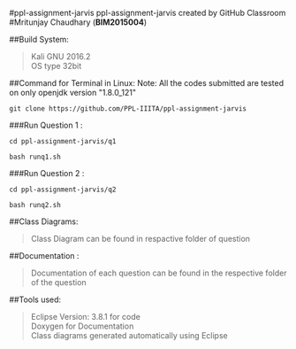 #ppl-assignment-jarvis 
ppl-assignment-jarvis created by GitHub Classroom <br />
#Mritunjay Chaudhary (**BIM2015004**)

##Build System:
>Kali GNU 2016.2 <br />
>OS type 32bit

##Command for Terminal in Linux:
Note: All the codes submitted are tested on  only openjdk version "1.8.0_121"

```
git clone https://github.com/PPL-IIITA/ppl-assignment-jarvis
```
###Run Question 1 :
```
cd ppl-assignment-jarvis/q1 
```
```
bash runq1.sh
```
###Run Question 2 :
```
cd ppl-assignment-jarvis/q2
```
```
bash runq2.sh
```

##Class Diagrams:
>Class Diagram can be found in respactive folder of question

##Documentation :
>Documentation of each question can be found in the respective folder of the question

##Tools used:
>Eclipse Version: 3.8.1 for code <br />
>Doxygen for Documentation <br />
>Class diagrams generated automatically using Eclipse


